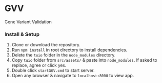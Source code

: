 # GVV
Gene Variant Validation

### Install & Setup
1. Clone or download the repository.
2. Run `npm install` in root directory to install dependencies.
3. Delete the `tuio` folder in the `node_modules` directory.
4. Copy `tuio` folder from `src/assets/` & paste into `node_modules`. If asked to replace, agree or click yes.
5. Double click `startGGV.cmd` to start server.
6. Open any browser & navigate to `localhost:8000` to view app.
